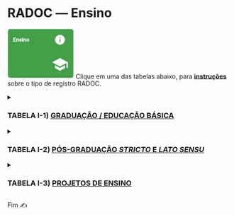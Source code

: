 # RADOC &#x2015; Ensino

<img src="../media/painel-ensino.jpg" width="150"> Clique em uma das tabelas abaixo, para <ins>**instruções**</ins> sobre o tipo de registro RADOC.

<details><summary><H3><b>TABELA I-1) <ins>GRADUAÇÃO / EDUCAÇÃO BÁSICA</ins></H3></b></summary>
  
|Item|Descrição|Pontos|**COMO<br>INCLUIR**|
|-|-|-|-|
|1|Aulas presenciais na graduação / Educação básica|10 * has (horas no ano/32)|[&#10084; Sistemas](./fonte-sistema.md)|
|2|Aulas do ensino a distância na graduação / Educação básica|10 * has (horas no ano/32)|[&#10084; Sistemas](./fonte-sistema.md)|
</details>

<details><summary><H3><b>TABELA I-2) <ins>PÓS-GRADUAÇÃO <i>STRICTO</i> E <i>LATO SENSU</i></ins></H3></b></summary>
  
|Item|Descrição|Pontos|**COMO<br>INCLUIR**|
|-|-|-|-|
|1|Aulas presenciais na pós-graduação|10 * has (horas no ano/32)|[&#10084; Sistemas](./fonte-sistema.md)|
|2|Aulas do ensino a distância na pós-graduação|10 * has (horas no ano/32)|[&#10084; Sistemas](./fonte-sistema.md)|
</details>

<details><summary><H3><b>TABELA I-3) <ins>PROJETOS DE ENSINO</ins></H3></b></summary>
  
|Item|Descrição|Pontos|**COMO<br>INCLUIR**|
|-|-|-|-|
|1|Coordenador de projeto de ensino com comprovação de financiamento (exceto bolsas)|10|[&#10084; Sistemas](./fonte-sistema.md)|
|2|Coordenador de projeto de ensino sem financiamento|5 (máx. 10)|[&#10084; Sistemas](./fonte-sistema.md)|
</details>

Fim &#9997;
